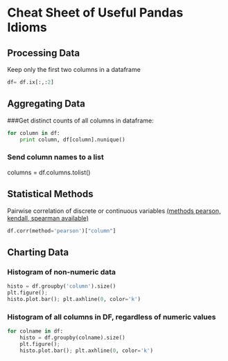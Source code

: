 # Cheat Sheet of Useful Pandas Idioms

## Processing Data

Keep only the first two columns in a dataframe

```python
df= df.ix[:,:2]
```

## Aggregating Data


###Get distinct counts of all columns in dataframe:

```python
for column in df:
    print column, df[column].nunique()
```
### Send column names to a list

columns = df.columns.tolist()


## Statistical Methods

Pairwise correlation of discrete or continuous variables [(methods pearson, kendall, spearman available)](http://pandas.pydata.org/pandas-docs/stable/generated/pandas.DataFrame.corr.html)

```python
df.corr(method='pearson')["column"]
```

## Charting Data

### Histogram of non-numeric data

```python
histo = df.groupby('column').size()
plt.figure();
histo.plot.bar(); plt.axhline(0, color='k')
```

### Histogram of all columns in DF, regardless of numeric values

```python
for colname in df: 
    histo = df.groupby(colname).size()
    plt.figure();
    histo.plot.bar(); plt.axhline(0, color='k')
```

